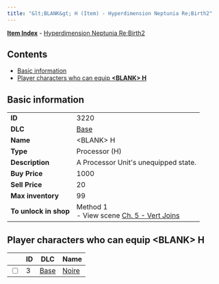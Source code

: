 ```yaml
---
title: "&lt;BLANK&gt; H (Item) - Hyperdimension Neptunia Re;Birth2"
---
```


[**Item Index**](/neptunia/rb2/item/index.html) - [Hyperdimension Neptunia Re;Birth2](/neptunia/rb2)

## Contents

- [Basic information](#basic-information)
- [Player characters who can equip **&lt;BLANK&gt; H**](#player-characters-who-can-equip-blank-h)

## Basic information

|   |   |
| -- | -- |
| **ID** | 3220 |
| **DLC** | [Base](/neptunia/rb2/dlc/0-base.html) |
| **Name** | &lt;BLANK&gt; H |
| **Type** | Processor (H) |
| **Description** | A Processor Unit's unequipped state. |
| **Buy Price** | 1000 |
| **Sell Price** | 20 |
| **Max inventory** | 99 |
| **To unlock in shop** | Method 1<br />- View scene [Ch. 5 - Vert Joins](/neptunia/rb2/scene/0-376-ch-5-vert-joins.html) |

## Player characters who can equip **&lt;BLANK&gt; H**

|    | ID | DLC | Name |
| -- | -- | --- | ---- |
| <input type="checkbox" id="rb2-player-0-3" class="trackbox" /> | 3 | [Base](/neptunia/rb2/dlc/0-base.html) | [Noire](/neptunia/rb2/player/0-3-noire.html) |